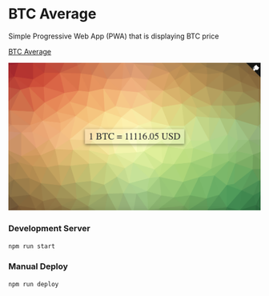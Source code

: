 # BTC Average

Simple Progressive Web App (PWA) that is displaying BTC price

[BTC Average](https://btc-average.web.app)

![screenshot](readme/Zrzut%20ekranu%202020-07-28%20o%2018.22.14.png)

### Development Server

```npm run start```

### Manual Deploy

```npm run deploy```
